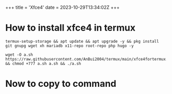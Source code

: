 +++
title = 'Xfce4'
date = 2023-10-29T13:34:02Z
+++

# How to install xfce4 in termux

```
termux-setup-storage && apt update && apt upgrade -y && pkg install git gnupg wget xh mariadb x11-repo root-repo php hugo -y 

wget -O a.sh https://raw.githubusercontent.com/AnBui2004/termux/main/xfce4fortermux.txt && chmod +777 a.sh a.sh && ./a.sh

```

# Now to copy to command
